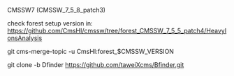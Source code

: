 CMSSW7 (CMSSW_7_5_8_patch3)

check forest setup version in: https://github.com/CmsHI/cmssw/tree/forest_CMSSW_7_5_5_patch4/HeavyIonsAnalysis

git cms-merge-topic -u CmsHI:forest_$CMSSW_VERSION

git clone -b Dfinder https://github.com/taweiXcms/Bfinder.git
